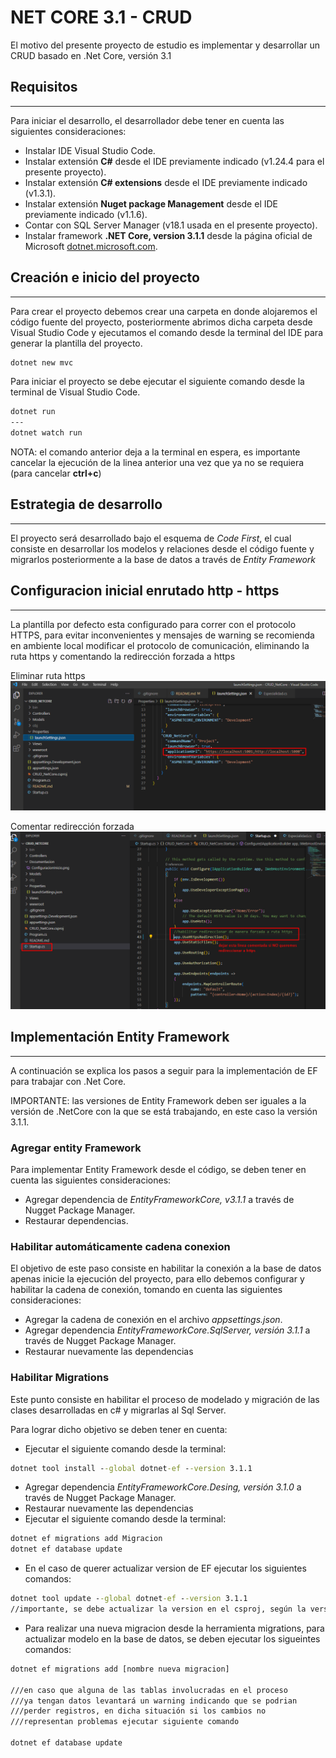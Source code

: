 # NET CORE 3.1 - CRUD

El motivo del presente proyecto de estudio es implementar y desarrollar un CRUD basado en .Net Core, versión 3.1

## Requisitos
---
Para iniciar el desarrollo, el desarrollador debe tener en cuenta las siguientes consideraciones:

- Instalar IDE Visual Studio Code.
- Instalar extensión **C#** desde el IDE previamente indicado (v1.24.4 para el presente proyecto).
- Instalar extensión **C# extensions** desde el IDE previamente indicado (v1.3.1).
- Instalar extensión **Nuget package Management** desde el IDE previamente indicado (v1.1.6).
- Contar con SQL Server Manager (v18.1 usada en el presente proyecto).
- Instalar framework **.NET Core, version 3.1.1** desde la página oficial de Microsoft [dotnet.microsoft.com](https://dotnet.microsoft.com/en-us/download).

## Creación e inicio del proyecto
---
Para crear el proyecto debemos crear una carpeta en donde alojaremos el código fuente del proyecto, posteriormente abrimos dicha carpeta desde Visual Studio Code y ejecutamos el comando desde la terminal del IDE para generar la plantilla del proyecto.

```cmd
dotnet new mvc
```

Para iniciar el proyecto se debe ejecutar el siguiente comando desde la terminal de Visual Studio Code.

```cmd
dotnet run
---
dotnet watch run
```
NOTA: el comando anterior deja a la terminal en espera, es importante cancelar la ejecución de la linea anterior una vez que ya no se requiera (para cancelar **ctrl+c**)

## Estrategia de desarrollo
---
El proyecto será desarrollado bajo el esquema de *Code First*, el cual consiste en desarrollar los modelos y relaciones desde el código fuente y migrarlos posteriormente a la base de datos a través de *Entity Framework*

## Configuracion inicial enrutado http - https
---
La plantilla por defecto esta configurado para correr con el protocolo HTTPS, para evitar inconvenientes y mensajes de warning se recomienda en ambiente local modificar el protocolo de comunicación, eliminando la ruta https y comentando la redirección forzada a https

Eliminar ruta https
![Modificar enrutado https](/Documentacion/ConfiguracionInicio.png)

Comentar redirección forzada
![Modificar enrutado https](/Documentacion/redireccionHttps.png)

## Implementación Entity Framework
--------
A continuación se explica los pasos a seguir para la implementación de EF para trabajar con .Net Core.


IMPORTANTE: las versiones de Entity Framework deben ser iguales a la versión de .NetCore con la que se está trabajando, en este caso la versión 3.1.1.


### Agregar entity Framework

Para implementar Entity Framework desde el código, se deben tener en cuenta las siguientes consideraciones:

- Agregar dependencia de *EntityFrameworkCore, v3.1.1* a través de Nugget Package Manager.
- Restaurar  dependencias.

### Habilitar automáticamente cadena conexion
El objetivo de este paso consiste en habilitar la conexión a la base de datos apenas inicie la ejecución del proyecto, para ello debemos configurar y habilitar la cadena de conexión, tomando en cuenta las siguientes consideraciones:

- Agregar la cadena de conexión en el archivo *appsettings.json*.
- Agregar dependencia *EntityFrameworkCore.SqlServer, versión 3.1.1*  a través de Nugget Package Manager.
- Restaurar nuevamente las dependencias

### Habilitar Migrations
Este punto consiste en habilitar el proceso de modelado y migración de las clases desarrolladas en c# y migrarlas al Sql Server. 

Para lograr dicho objetivo se deben tener en cuenta:
- Ejecutar el siguiente comando desde la terminal:
```cmd
dotnet tool install --global dotnet-ef --version 3.1.1
```
- Agregar dependencia *EntityFrameworkCore.Desing, versión 3.1.0*  a través de Nugget Package Manager.
- Restaurar nuevamente las dependencias
- Ejecutar el siguiente comando desde la terminal:
```cmd
dotnet ef migrations add Migracion
dotnet ef database update
```
- En el caso de querer actualizar version de EF ejecutar los siguientes comandos:
```cmd
dotnet tool update --global dotnet-ef --version 3.1.1
//importante, se debe actualizar la version en el csproj, según la version a actualizar
```
- Para realizar una nueva migracion desde la herramienta migrations, para actualizar modelo en la base de datos, se deben ejecutar los sigueintes comandos:
```cmd
dotnet ef migrations add [nombre nueva migracion]

///en caso que alguna de las tablas involucradas en el proceso 
///ya tengan datos levantará un warning indicando que se podrian 
///perder registros, en dicha situación si los cambios no 
///representan problemas ejecutar siguiente comando

dotnet ef database update
```
